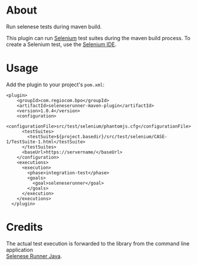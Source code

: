 # About

Run selenese tests during maven build.

This plugin can run [Selenium](http://www.seleniumhq.org/) test suites during the maven build process.
To create a Selenium test, use the [Selenium IDE](https://addons.mozilla.org/en-US/firefox/addon/selenium-ide/).

# Usage

Add the plugin to your project's `pom.xml`:

    <plugin>
        <groupId>com.regiocom.bpo</groupId>
        <artifactId>seleneserunner-maven-plugin</artifactId>
        <version>1.0.4</version>
        <configuration>
          <configurationFile>src/test/selenium/phantomjs.cfg</configurationFile>
          <testSuites>
            <testSuite>${project.basedir}/src/test/selenium/CASE-1/TestSuite-1.html</testSuite>
          </testSuites>
          <baseUrl>https://servername/</baseUrl>
        </configuration>
        <executions>
          <execution>
            <phase>integration-test</phase>
            <goals>
              <goal>seleneserunner</goal>
            </goals>
          </execution>
        </executions>
      </plugin>

# Credits

The actual test execution is forwarded to the library from the command line application  
[Selenese Runner Java](https://github.com/vmi/selenese-runner-java).
